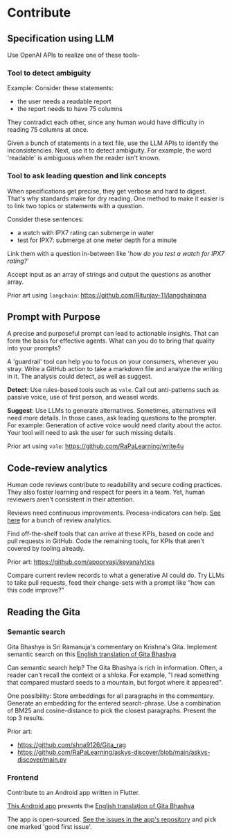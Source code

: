 # Contribute

## Specification using LLM

Use OpenAI APIs to realize one of these tools-

### Tool to detect ambiguity

Example: Consider these statements:

- the user needs a readable report
- the report needs to have 75 columns

They contradict each other, since any human would have difficulty in reading 75 columns at once.

Given a bunch of statements in a text file, use the LLM APIs to identify the inconsistencies.
Next, use it to detect ambiguity. For example, the word 'readable' is ambiguous when the reader isn't known.

### Tool to ask leading question and link concepts

When specifications get precise, they get verbose and hard to digest. That's why standards make for dry reading.
One method to make it easier is to link two topics or statements with a question.

Consider these sentences:

- a watch with IPX7 rating can submerge in water
- test for IPX7: submerge at one meter depth for a minute

Link them with a question in-between like '_how do you test a watch for IPX7 rating?_'

Accept input as an array of strings and output the questions as another array.

Prior art using `langchain`: https://github.com/Ritunjay-11/langchainqna

## Prompt with Purpose

A precise and purposeful prompt can lead to actionable insights. That can form the basis for effective agents.
What can you do to bring that quality into your prompts?

A 'guardrail' tool can help you to focus on your consumers, whenever you stray. Write a GitHub action to take a markdown file and analyze the writing in it. The analysis could detect, as well as suggest.

**Detect**:
Use rules-based tools such as `vale`. Call out anti-patterns such as passive voice, use of first person, and weasel words.

**Suggest**:
Use LLMs to generate alternatives. Sometimes, alternatives will need more details. In those cases, ask leading questions to the prompter. For example: Generation of active voice would need clarity about the actor. Your tool will need to ask the user for such missing details.

Prior art using `vale`: <https://github.com/RaPaLearning/write4u>

## Code-review analytics

Human code reviews contribute to readability and secure coding practices. They also foster learning and respect for peers in a team.
Yet, human reviewers aren't consistent in their attention.

Reviews need continuous improvements. Process-indicators can help.
[See here](https://thenewstack.io/how-good-is-your-code-review-process/) for a bunch of review analytics.

Find off-the-shelf tools that can arrive at these KPIs, based on code and pull requests in GitHub.
Code the remaining tools, for KPIs that aren't covered by tooling already.

Prior art: https://github.com/apoorvasj/keyanalytics

Compare current review records to what a generative AI could do. Try LLMs to take pull requests, feed their change-sets with a prompt like "how can this code improve?"

## Reading the Gita

### Semantic search

Gita Bhashya is Sri Ramanuja's commentary on Krishna's Gita.
Implement semantic search on this [English translation of Gita Bhashya](https://github.com/RaPaLearning/gita-begin)

Can semantic search help? The Gita Bhashya is rich in information. Often, a reader can't recall the context or a shloka. For example, "I read something that compared mustard seeds to a mountain, but forgot where it appeared". 

One possibility: Store embeddings for all paragraphs in the commentary. Generate an embedding for the entered search-phrase. Use a combination of BM25 and cosine-distance to pick the closest paragraphs. Present the top 3 results.

Prior art:

- https://github.com/shna9126/Gita_rag
- https://github.com/RaPaLearning/askys-discover/blob/main/askys-discover/main.py

### Frontend

Contribute to an Android app written in Flutter.

[This Android app](https://play.google.com/store/apps/details?id=com.gita.sudeep.gitahtml&authuser=0) presents the [English translation of Gita Bhashya](https://github.com/RaPaLearning/gita-begin)

The app is open-sourced. [See the issues in the app's repository](https://github.com/sudeeprp/GitaPower/issues) and pick one marked 'good first issue'.
